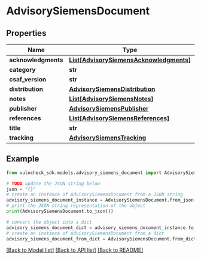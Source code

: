 # AdvisorySiemensDocument


## Properties

Name | Type | Description | Notes
------------ | ------------- | ------------- | -------------
**acknowledgments** | [**List[AdvisorySiemensAcknowledgments]**](AdvisorySiemensAcknowledgments.md) |  | [optional] 
**category** | **str** |  | [optional] 
**csaf_version** | **str** |  | [optional] 
**distribution** | [**AdvisorySiemensDistribution**](AdvisorySiemensDistribution.md) |  | [optional] 
**notes** | [**List[AdvisorySiemensNotes]**](AdvisorySiemensNotes.md) |  | [optional] 
**publisher** | [**AdvisorySiemensPublisher**](AdvisorySiemensPublisher.md) |  | [optional] 
**references** | [**List[AdvisorySiemensReferences]**](AdvisorySiemensReferences.md) |  | [optional] 
**title** | **str** |  | [optional] 
**tracking** | [**AdvisorySiemensTracking**](AdvisorySiemensTracking.md) |  | [optional] 

## Example

```python
from vulncheck_sdk.models.advisory_siemens_document import AdvisorySiemensDocument

# TODO update the JSON string below
json = "{}"
# create an instance of AdvisorySiemensDocument from a JSON string
advisory_siemens_document_instance = AdvisorySiemensDocument.from_json(json)
# print the JSON string representation of the object
print(AdvisorySiemensDocument.to_json())

# convert the object into a dict
advisory_siemens_document_dict = advisory_siemens_document_instance.to_dict()
# create an instance of AdvisorySiemensDocument from a dict
advisory_siemens_document_from_dict = AdvisorySiemensDocument.from_dict(advisory_siemens_document_dict)
```
[[Back to Model list]](../README.md#documentation-for-models) [[Back to API list]](../README.md#documentation-for-api-endpoints) [[Back to README]](../README.md)


